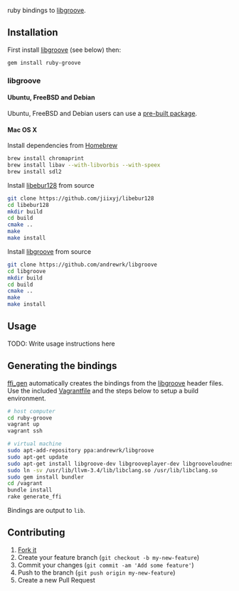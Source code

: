 ruby bindings to [libgroove][libgroove].

## Installation

First install [libgroove][libgroove] (see below) then:

    gem install ruby-groove

### libgroove

#### Ubuntu, FreeBSD and Debian

Ubuntu, FreeBSD and Debian users can use a [pre-built package][packages].

#### Mac OS X

Install dependencies from [Homebrew][brew]

~~~ sh
brew install chromaprint
brew install libav --with-libvorbis --with-speex
brew install sdl2
~~~

Install [libebur128][libebur128] from source

~~~ sh
git clone https://github.com/jiixyj/libebur128
cd libebur128
mkdir build
cd build
cmake ..
make
make install
~~~

Install [libgroove][libgroove] from source

~~~ sh
git clone https://github.com/andrewrk/libgroove
cd libgroove
mkdir build
cd build
cmake ..
make
make install
~~~

## Usage

TODO: Write usage instructions here

## Generating the bindings

[ffi_gen][ffi_gen] automatically creates the bindings from the
[libgroove][libgroove] header files. Use the included [Vagrantfile][vagrant]
and the steps below to setup a build environment.

~~~ sh
# host computer
cd ruby-groove
vagrant up
vagrant ssh
~~~

~~~ sh
# virtual machine
sudo apt-add-repository ppa:andrewrk/libgroove
sudo apt-get update
sudo apt-get install libgroove-dev libgrooveplayer-dev libgrooveloudness-dev libgroovefingerprinter-dev ruby ruby-dev clang libclang-dev llvm llvm-dev
sudo ln -sv /usr/lib/llvm-3.4/lib/libclang.so /usr/lib/libclang.so
sudo gem install bundler
cd /vagrant
bundle install
rake generate_ffi
~~~

Bindings are output to `lib`.

## Contributing

1. [Fork it](https://github.com/johnmuhl/ruby-groove/fork)
2. Create your feature branch (`git checkout -b my-new-feature`)
3. Commit your changes (`git commit -am 'Add some feature'`)
4. Push to the branch (`git push origin my-new-feature`)
5. Create a new Pull Request

[brew]: http://brew.sh/
[ffi_gen]: https://github.com/neelance/ffi-gen
[libebur128]: https://github.com/jiixyj/libebur128
[libgroove]: https://github.com/andrewrk/libgroove
[packages]: https://github.com/andrewrk/libgroove#pre-built-packages
[vagrant]: http://www.vagrantup.com/
